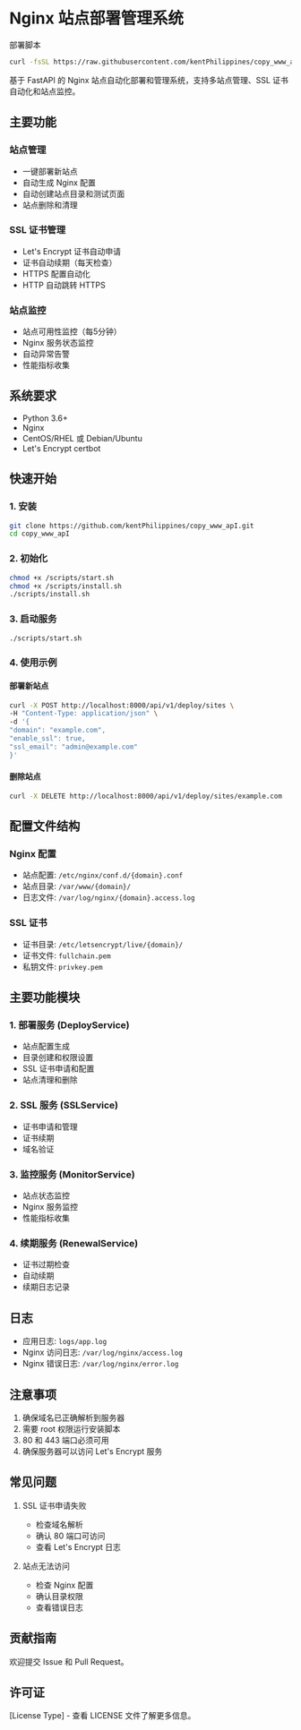 # Nginx 站点部署管理系统
部署脚本
```bash  
curl -fsSL https://raw.githubusercontent.com/kentPhilippines/copy_www_apI/main/scripts/install.sh | sudo bash
```
基于 FastAPI 的 Nginx 站点自动化部署和管理系统，支持多站点管理、SSL 证书自动化和站点监控。

## 主要功能
 

### 站点管理
- 一键部署新站点
- 自动生成 Nginx 配置
- 自动创建站点目录和测试页面
- 站点删除和清理

### SSL 证书管理
- Let's Encrypt 证书自动申请
- 证书自动续期（每天检查）
- HTTPS 配置自动化
- HTTP 自动跳转 HTTPS

### 站点监控
- 站点可用性监控（每5分钟）
- Nginx 服务状态监控
- 自动异常告警
- 性能指标收集

## 系统要求

- Python 3.6+
- Nginx
- CentOS/RHEL 或 Debian/Ubuntu
- Let's Encrypt certbot

## 快速开始

### 1. 安装

```bash
git clone https://github.com/kentPhilippines/copy_www_apI.git
cd copy_www_apI
```
### 2. 初始化
```bash
chmod +x /scripts/start.sh
chmod +x /scripts/install.sh
./scripts/install.sh
```
### 3. 启动服务

```bash
./scripts/start.sh
```
### 4. 使用示例

#### 部署新站点
```bash
curl -X POST http://localhost:8000/api/v1/deploy/sites \
-H "Content-Type: application/json" \
-d '{
"domain": "example.com",
"enable_ssl": true,
"ssl_email": "admin@example.com"
}'
```
#### 删除站点
```bash
curl -X DELETE http://localhost:8000/api/v1/deploy/sites/example.com
```

## 配置文件结构

### Nginx 配置
- 站点配置: `/etc/nginx/conf.d/{domain}.conf`
- 站点目录: `/var/www/{domain}/`
- 日志文件: `/var/log/nginx/{domain}.access.log`

### SSL 证书
- 证书目录: `/etc/letsencrypt/live/{domain}/`
- 证书文件: `fullchain.pem`
- 私钥文件: `privkey.pem`

## 主要功能模块

### 1. 部署服务 (DeployService)
- 站点配置生成
- 目录创建和权限设置
- SSL 证书申请和配置
- 站点清理和删除

### 2. SSL 服务 (SSLService)
- 证书申请和管理
- 证书续期
- 域名验证

### 3. 监控服务 (MonitorService)
- 站点状态监控
- Nginx 服务监控
- 性能指标收集

### 4. 续期服务 (RenewalService)
- 证书过期检查
- 自动续期
- 续期日志记录
## 日志

- 应用日志: `logs/app.log`
- Nginx 访问日志: `/var/log/nginx/access.log`
- Nginx 错误日志: `/var/log/nginx/error.log`

## 注意事项

1. 确保域名已正确解析到服务器
2. 需要 root 权限运行安装脚本
3. 80 和 443 端口必须可用
4. 确保服务器可以访问 Let's Encrypt 服务

## 常见问题

1. SSL 证书申请失败
   - 检查域名解析
   - 确认 80 端口可访问
   - 查看 Let's Encrypt 日志

2. 站点无法访问
   - 检查 Nginx 配置
   - 确认目录权限
   - 查看错误日志

## 贡献指南

欢迎提交 Issue 和 Pull Request。

## 许可证

[License Type] - 查看 LICENSE 文件了解更多信息。